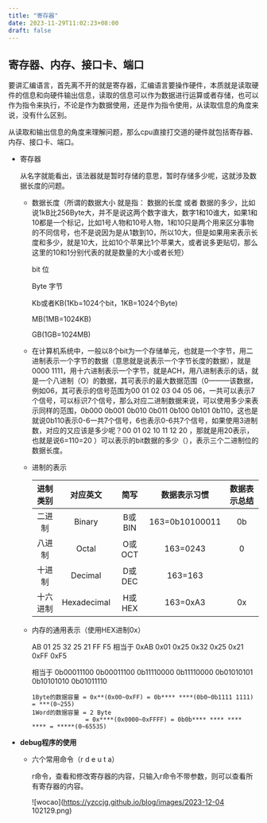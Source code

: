 ```yaml
---
title: "寄存器"
date: 2023-11-29T11:02:23+08:00
draft: false
---
```


## 寄存器、内存、接口卡、端口

要讲汇编语言，首先离不开的就是寄存器，汇编语言要操作硬件，本质就是读取硬件的信息和向硬件输出信息，读取的信息可以作为数据进行运算或者存储，也可以作为指令来执行，不论是作为数据使用，还是作为指令使用，从读取信息的角度来说，没有什么区别。

从读取和输出信息的角度来理解问题，那么cpu直接打交道的硬件就包括寄存器、内存、接口卡、端口。

- 寄存器

  从名字就能看出，该法器就是暂时存储的意思，暂时存储多少呢，这就涉及数据长度的问题。

  - 数据长度（所谓的数据大小 就是指： 数据的长度 或者 数据的多少，比如说1kB比256Byte大，并不是说这两个数字谁大，数字1和10谁大，如果1和10都是一个标记，比如1号人物和10号人物，1和10只是两个用来区分事物的不同信号，也不是说因为是从1数到10，所以10大，但是如果用来表示长度和多少，就是10大，比如10个苹果比1个苹果大，或者说多更贴切，那么这里的10和1分别代表的就是数量的大小或者长短）

    bit 位

    Byte 字节

    Kb或者KB(1Kb=1024个bit，1KB=1024个Byte)

    MB(1MB=1024KB)

    GB(1GB=1024MB)

  - 在计算机系统中，一般以8个bit为一个存储单元，也就是一个字节，用二进制表示一个字节的数据（意思就是说表示一个字节长度的数据），就是0000 1111，用十六进制表示一个字节，就是ACH，用八进制表示的话，就是一个八进制（O）的数据，其可表示的最大数据范围（0———该数据，例如06，其可表示的信号范围为00 01 02 03 04 05 06，一共可以表示7个信号，可以标识7个信号，那么对应二进制数据来说，可以使用多少来表示同样的范围，0b000 0b001 0b010 0b011 0b100 0b101 0b110，这也是就说0b110表示0-6一共7个信号，6也表示0-6共7个信号，如果使用3进制数，对应的又应该是多少呢？00 01 02 10 11 12 20 ，那就是用20表示，也就是说6=110=20 ）可以表示的bit数据的多少（），表示三个二进制位的数据长度。

  - 进制的表示

    | 进制类别 |  对应英文   |  简写  |  数据表示习惯  | 数据表示总结 |
    | :------: | :---------: | :----: | :------------: | :----------: |
    |  二进制  |   Binary    | B或BIN | 163=0b10100011 |      0b      |
    |  八进制  |    Octal    | O或OCT |    163=0243    |      0       |
    |  十进制  |   Decimal   | D或DEC |    163=163     |              |
    | 十六进制 | Hexadecimal | H或HEX |    163=0xA3    |      0x      |

  - 内存的通用表示（使用HEX进制0x）

    AB 01 25 32 25 21 FF F5  相当于 0xAB 0x01 0x25 0x32 0x25 0x21 0xFF 0xF5 

    相当于 0b00011100  0b00011100  0b11110000  0b11110000  0b01010101  0b10101010  0b01011110

    ```
    1Byte的数据容量 = 0x**(0x00~0xFF) = 0b**** ****(0b0~0b1111 1111) = ***(0~255)
    1Word的数据容量 = 2 Byte
                   = 0x****(0x0000~0xFFFF) = 0b0b**** **** **** **** = *****(0~65535)
    ```

- **debug程序的使用**

  - 六个常用命令（r d e u t a）

    r命令，查看和修改寄存器的内容，只输入r命令不带参数，则可以查看所有寄存器的内容。

    ![wocao](https://yzccjg.github.io/blog/images/2023-12-04 102129.png)

